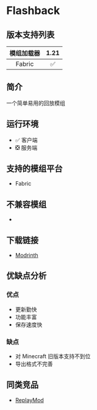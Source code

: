 # Flashback

## 版本支持列表

|模组加载器|1.21|
|:-:|:-:|
|Fabric|✅


## 简介

一个简单易用的回放模组

## 运行环境

- ✅ 客户端
- ❎ 服务端

## 支持的模组平台

- Fabric

## 不兼容模组

- 

## 下载链接

- [Modrinth](https://modrinth.com/mod/flashback)

## 优缺点分析

### 优点

- 更新勤快
- 功能丰富
- 保存速度快

### 缺点

- 对 Minecraft 旧版本支持不到位
- 导出格式不完善

## 同类竞品

- [ReplayMod](/mod/replaymod.md)
